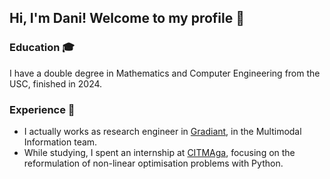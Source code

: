 ## Hi, I'm Dani! Welcome to my profile 👋

### Education 🎓
I have a double degree in Mathematics and Computer Engineering from the USC, finished in 2024.

### Experience 💼
- I actually works as research engineer in [Gradiant](https://gradiant.org/), in the Multimodal Information team.
- While studying, I spent an internship at [CITMAga](https://citmaga.gal/es/home), focusing on the reformulation of non-linear optimisation problems with Python.
